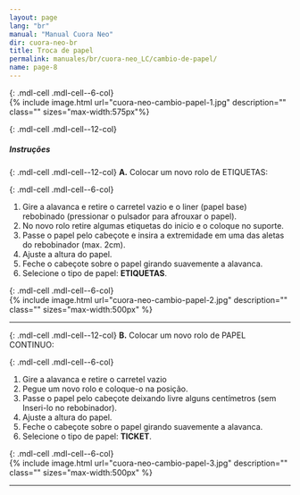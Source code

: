 ```yaml
---
layout: page
lang: "br"
manual: "Manual Cuora Neo"
dir: cuora-neo-br
title: Troca de papel
permalink: manuales/br/cuora-neo_LC/cambio-de-papel/
name: page-8
---
```

{: .mdl-cell .mdl-cell--6-col}  
{% include image.html url="cuora-neo-cambio-papel-1.jpg" description="" class="" sizes="max-width:575px"%}

{: .mdl-cell .mdl-cell--12-col}  
##### Instruções

{: .mdl-cell .mdl-cell--12-col}
**A.** Colocar um novo rolo de ETIQUETAS:

{: .mdl-cell .mdl-cell--6-col}
  1. Gire a alavanca e retire o carretel vazio e o liner (papel base) rebobinado (pressionar o pulsador para afrouxar o papel).
  2. No novo rolo retire algumas etiquetas do inicio e o coloque no suporte.
  3. Passe o papel pelo cabeçote e insira a extremidade em uma das aletas do rebobinador (max. 2cm).
  4. Ajuste a altura do papel.
  5. Feche o cabeçote sobre o papel girando suavemente a alavanca.
  6. Selecione o tipo de papel: **ETIQUETAS**.
  

{: .mdl-cell .mdl-cell--6-col}  
{% include image.html url="cuora-neo-cambio-papel-2.jpg" description="" class=""  sizes="max-width:500px" %}

* * *

{: .mdl-cell .mdl-cell--12-col}
 **B.** Colocar um novo rolo de PAPEL CONTINUO:

{: .mdl-cell .mdl-cell--6-col}
  1. Gire a alavanca e retire o carretel vazio
  2. Pegue um novo rolo e coloque-o na posição.
  3. Passe o papel pelo cabeçote deixando livre alguns centímetros (sem Inseri-lo no rebobinador).
  4. Ajuste a altura do papel.
  5. Feche o cabeçote sobre o papel girando suavemente a alavanca.
  6. Selecione o tipo de papel: **TICKET**.
  
  
{: .mdl-cell .mdl-cell--6-col}  
{% include image.html url="cuora-neo-cambio-papel-3.jpg" description="" class=""  sizes="max-width:500px" %}
* * *
